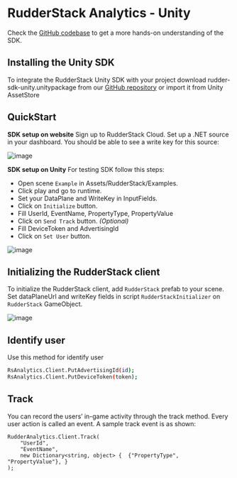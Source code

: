# RudderStack Analytics - Unity
Check the [GitHub codebase](https://github.com/rudderlabs/rudder-sdk-unity-v2) to get a more hands-on understanding of the SDK.

## Installing the Unity SDK 
To integrate the RudderStack Unity SDK with your project download rudder-sdk-unity.unitypackage from our [GitHub repository](https://github.com/rudderlabs/rudder-sdk-unity-v2) or import it from Unity AssetStore

## QuickStart
**SDK setup on website**
Sign up to RudderStack Cloud.
Set up a .NET source in your dashboard. You should be able to see a write key for this source:

![image](https://www.rudderstack.com/docs/images/event-stream-sources/dotnet-write-key-new.png)

**SDK setup on Unity**
For testing SDK follow this steps:
 - Open scene `Example` in Assets/RudderStack/Examples. 
 - Click play and go to runtime. 
 - Set your DataPlane and WriteKey in InputFields. 
 - Click on `Initialize` button.
 - Fill UserId, EventName, PropertyType, PropertyValue
 - Click on `Send Track` button.
*(Optional)*
 - Fill DeviceToken and AdvertisingId  
 - Click on `Set User` button.

![image](https://lh6.googleusercontent.com/JyZM9W8i-elIBqbhQA6PPXG7jqvD4Yrv-Mun91QVpcOAuhMv-WYCp5oABX-PTzcVGLM=w2400)

## Initializing the RudderStack client
To initialize the RudderStack client, add `RudderStack` prefab to your scene.
Set dataPlaneUrl and writeKey fields in script `RudderStackInitializer` on `RudderStack` GameObject.

![image](https://lh5.googleusercontent.com/EDRNI1qUdzwuGPCEfe_K-_1-0Gz6V2ETx878rwyuOMQfaQTHczoXmOxNLvW-0CsPk_Y=w2400)
## Identify user
Use this method for identify user
```sh
RsAnalytics.Client.PutAdvertisingId(id);
RsAnalytics.Client.PutDeviceToken(token);
```

## Track
You can record the users’ in-game activity through the track method. Every user action is called an event.
A sample track event is as shown:
```
RudderAnalytics.Client.Track(
    "UserId",
    "EventName",
    new Dictionary<string, object> {  {"PropertyType", "PropertyValue"}, }
);
```
